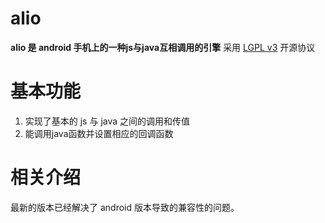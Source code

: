 alio
====

**alio 是 android 手机上的一种js与java互相调用的引擎**  采用 [LGPL v3](http://www.gnu.org/licenses/lgpl-3.0.txt) 开源协议 

基本功能
====

1.  实现了基本的 js 与 java 之间的调用和传值
2.  能调用java函数并设置相应的回调函数

相关介绍
====

最新的版本已经解决了 android 版本导致的兼容性的问题。
